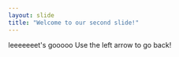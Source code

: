 ```yaml
---
layout: slide
title: "Welcome to our second slide!"
---
```

leeeeeeet's gooooo
Use the left arrow to go back!
